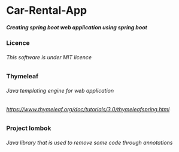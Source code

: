 # Car-Rental-App

##### Creating spring boot web application using spring boot
###

### Licence
###### This software is under MIT licence
###


### Thymeleaf
###### Java templating engine for web application
###### https://www.thymeleaf.org/doc/tutorials/3.0/thymeleafspring.html
###


### Project lombok
###### Java library that is used to remove some code through annotations
###